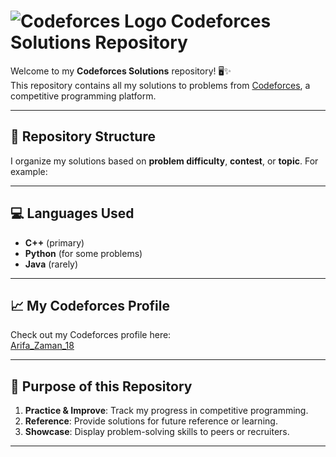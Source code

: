 # ![Codeforces Logo](https://upload.wikimedia.org/wikipedia/commons/1/11/Codeforces_logo.png) Codeforces Solutions Repository

Welcome to my **Codeforces Solutions** repository! 🖥️✨  
This repository contains all my solutions to problems from [Codeforces](https://codeforces.com/), a competitive programming platform.  

---

## 📂 Repository Structure

I organize my solutions based on **problem difficulty**, **contest**, or **topic**. For example:

---

## 💻 Languages Used

- **C++** (primary)
- **Python** (for some problems)
- **Java** (rarely)

---

## 📈 My Codeforces Profile

Check out my Codeforces profile here:  
[Arifa_Zaman_18](https://codeforces.com/profile/Arifa_Zaman_18)

---

## 🚀 Purpose of this Repository

1. **Practice & Improve**: Track my progress in competitive programming.  
2. **Reference**: Provide solutions for future reference or learning.  
3. **Showcase**: Display problem-solving skills to peers or recruiters.

---


